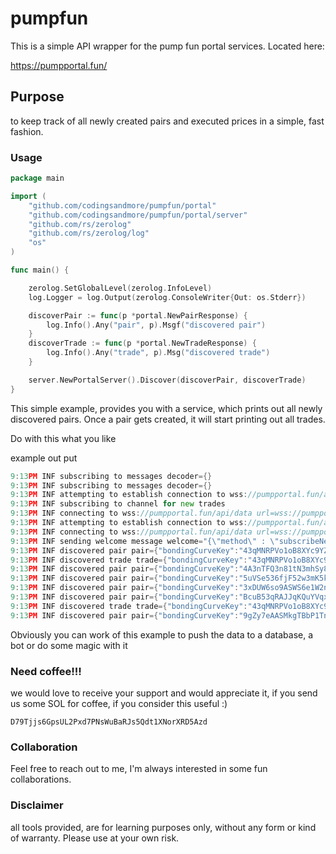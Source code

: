 # pumpfun

This is a simple API wrapper for the pump fun portal services. Located here:

https://pumpportal.fun/

## Purpose

to keep track of all newly created pairs and executed prices in a simple, fast fashion.

### Usage

```go
package main

import (
	"github.com/codingsandmore/pumpfun/portal"
	"github.com/codingsandmore/pumpfun/portal/server"
	"github.com/rs/zerolog"
	"github.com/rs/zerolog/log"
	"os"
)

func main() {

	zerolog.SetGlobalLevel(zerolog.InfoLevel)
	log.Logger = log.Output(zerolog.ConsoleWriter{Out: os.Stderr})

	discoverPair := func(p *portal.NewPairResponse) {
		log.Info().Any("pair", p).Msgf("discovered pair")
	}
	discoverTrade := func(p *portal.NewTradeResponse) {
		log.Info().Any("trade", p).Msg("discovered trade")
	}

	server.NewPortalServer().Discover(discoverPair, discoverTrade)
}

```

This simple example, provides you with a service, which prints out all newly discovered pairs. Once a pair gets created, it will start printing out all trades.

Do with this what you like

example out put
```go
9:13PM INF subscribing to messages decoder={}
9:13PM INF subscribing to messages decoder={}
9:13PM INF attempting to establish connection to wss://pumpportal.fun/api/data
9:13PM INF subscribing to channel for new trades
9:13PM INF connecting to wss://pumpportal.fun/api/data url=wss://pumpportal.fun/api/data
9:13PM INF attempting to establish connection to wss://pumpportal.fun/api/data
9:13PM INF connecting to wss://pumpportal.fun/api/data url=wss://pumpportal.fun/api/data
9:13PM INF sending welcome message welcome="{\"method\" : \"subscribeNewToken\"}"
9:13PM INF discovered pair pair={"bondingCurveKey":"43qMNRPVo1oB8XYc9YZRuN9fKYSn782X5TnreNKWgS5b","initialBuy":59141732.283464,"marketCapSol":31.316014290152186,"mint":"FNzXkQwLWzRm6Z1jJT9gnVH2pHiKiYLw3Ry1btY5KvLU","signature":"4mcbFv4WTEPqbqXF5hN1WksNkzw8H97Y9vhCpv1EeG1Dcj3UMkg26CLNktbQk8J5o53S8ArZGaJTuZukK5aWWQg3","traderPublicKey":"9HkFiXkZgp3fAwNVKDwabLKSvfJExJVDoUpR4Meo7XD7","txType":"create","vSolInBondingCurve":31.749999999999982,"vTokensInBondingCurve":1013858267.716536}
9:13PM INF discovered trade trade={"bondingCurveKey":"43qMNRPVo1oB8XYc9YZRuN9fKYSn782X5TnreNKWgS5b","marketCapSol":32.712100031065454,"mint":"FNzXkQwLWzRm6Z1jJT9gnVH2pHiKiYLw3Ry1btY5KvLU","newTokenBalance":21870594.372929,"signature":"4dyCV1zNQpCPPrKoK5dSH6JEU74j34hrV6VvfhFUVndvZaCJm6nxhRBdPvgVne7PvqTHbquUbvSyMuqDPft1xyhb","tokenAmount":21870594.372929,"traderPublicKey":"7t3Rn6w9ou2kS1cyZjW28G4wkb6N3arLPsqGVogkyQBD","txType":"buy","vSolInBondingCurve":32.44999999999995,"vTokensInBondingCurve":991987673.343607}
9:13PM INF discovered pair pair={"bondingCurveKey":"4A3nTFQ3n81tN3mhSy8uzhZoBzUiEsKi11m8JbnwSqGS","initialBuy":79481481.481481,"marketCapSol":32.6113699906803,"mint":"5XJ77H59Ws9SpEiMj2BjX7fFEcbbGzPowyJBi8ar7i62","signature":"5TKad77QinBX7wpSJABiiH2w7FnSgseEHdjTzTHgT9bcYJAa9xrKyTTfVHifoXXqHZdy1wBfbFHmrVCebBBsfev2","traderPublicKey":"3QH76KPoo47vrwVWecWFYg6q2Pmg2dN4TG3ugDT23UHg","txType":"create","vSolInBondingCurve":32.399999999999984,"vTokensInBondingCurve":993518518.518519}
9:13PM INF discovered pair pair={"bondingCurveKey":"5uVSe536fjF52w3mK5kmVD5rr4kDPAZAdc3aA2fKo7wc","initialBuy":67062499.999999,"marketCapSol":31.811121466293816,"mint":"473DBX5kbuYe8s9Z1ycRJo6y84cCeFEgYp4JcPtJyR4U","signature":"5vDN5Fov9u3ck6YETffjCfoqmK8242cJGMqW8bK6DQb7TYzEtCGG7M3w3Jrq4AJJfxXATZp2VxECHwaY1g1aEbLU","traderPublicKey":"7G6LFz6bNHjMRsvcv6T2sgQ8MHoosJmUUxyjTBF6yk6a","txType":"create","vSolInBondingCurve":31.999999999999968,"vTokensInBondingCurve":1005937500.000001}
9:13PM INF discovered pair pair={"bondingCurveKey":"3xDUW6so9ASWS6e1W2nmD4LheBMX6mSabg6d3dDzimZZ","initialBuy":49470588.235294,"marketCapSol":30.727011494252864,"mint":"CYJz5KPs5drvJVzfregbQ2e8wLUdARq6x6ipPQN1NC9c","signature":"4MEoAhjPa6A6gQVjFvmX1swE4QFM1MS3997gZW276QbzQrmm9HDuBjstJvMBbPfiCJsKS4Vme3b8eKHdTvibtfWZ","traderPublicKey":"GdCV6ncVRcGrXSnuRPUH7dUaaDRWGFfzQPHjEXqutgbk","txType":"create","vSolInBondingCurve":31.449999999999996,"vTokensInBondingCurve":1023529411.764706}
9:13PM INF discovered pair pair={"bondingCurveKey":"BcuB53qRAJJqKQuYVqxKzWSv5SdK37wRDz2NAJCpmNfF","initialBuy":0,"marketCapSol":27.958993476234856,"mint":"FboZUGzat39UewgwBFfQHdBEBiLdKEi2AVnFAbeXrfmh","signature":"JrGoUbLzyYroDwa29qmJ2RyHzUWomtDAwm64yxoCwQzrKftoNx4mBEgFAC5JiYRscye6WaeqBT7j2tagjDsCjpg","traderPublicKey":"Ab9T2tnSrAq6uJ3a5RHx8vFERuQjV55ApNNmzvwScKCr","txType":"create","vSolInBondingCurve":30,"vTokensInBondingCurve":1073000000}
9:13PM INF discovered trade trade={"bondingCurveKey":"43qMNRPVo1oB8XYc9YZRuN9fKYSn782X5TnreNKWgS5b","marketCapSol":29.13456951145911,"mint":"FNzXkQwLWzRm6Z1jJT9gnVH2pHiKiYLw3Ry1btY5KvLU","newTokenBalance":0.283464,"signature":"s29EsThi4if19xueesLZifFhLN1gWYacVqHkGDFLb5yyAVoCSr5iqGvkBUE2t9CiPa9X5uEMnjojstcRVatYo4v","tokenAmount":59141732,"traderPublicKey":"9HkFiXkZgp3fAwNVKDwabLKSvfJExJVDoUpR4Meo7XD7","txType":"sell","vSolInBondingCurve":30.624202725521993,"vTokensInBondingCurve":1051129405.343607}
9:13PM INF discovered pair pair={"bondingCurveKey":"9gZy7eAASMkgTBbP1TnBXP65ysb7CYLyBQznapc886Rn","initialBuy":47840764.33121,"marketCapSol":30.629388008698342,"mint":"Bo51ZyNkhMtQboXq8aUqVPkPeewmCRWR4pF9iq34QSVq","signature":"58de9dg7nQs4cFvRs9cmdDb6i4eR8xtneZNpBRniVufEMEL8iccHeV5aaBdVspr4fB6woRR2Y3z57QU146auoLoY","traderPublicKey":"DniHsMTe5q7SWm6R26bRg6vfrqGvodAxif7JsbmMfyWJ","txType":"create","vSolInBondingCurve":31.399999999999995,"vTokensInBondingCurve":1025159235.66879}

```

Obviously you can work of this example to push the data to a database, a bot or do some magic with it

### Need coffee!!!

we would love to receive your support and would appreciate it, if you send us some SOL for coffee, if you consider this useful :)

```
D79Tjjs6GpsUL2Pxd7PNsWuBaRJs5Qdt1XNorXRD5Azd
```

### Collaboration

Feel free to reach out to me, I'm always interested in some fun collaborations.

### Disclaimer

all tools provided, are for learning purposes only, without any form or kind of warranty. Please use at your own risk.